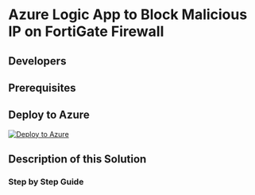 # Azure Logic App to Block Malicious IP on FortiGate Firewall

## Developers

## Prerequisites

## Deploy to Azure  

[![Deploy to Azure](https://aka.ms/deploytoazurebutton)](https://portal.azure.com/#create/Microsoft.Template/uri/https%3A%2F%2Fraw.githubusercontent.com%2FNaveen-SWO%2FLA-Forinet_Demo%2Frefs%2Fheads%2Fmain%2Ftemplate.json)

## Description of this Solution

### Step by Step Guide
